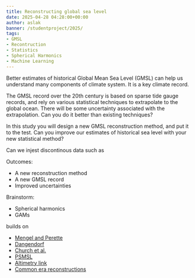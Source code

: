 ```yaml
---
title: Reconstructing global sea level
date: 2025-04-28 04:28:00+00:00
author: aslak
banner: /studentproject/2025/
tags:
- GMSL
- Recontruction
- Statistics
- Spherical Harmonics
- Machine Learning
---
```


Better estimates of historical Global Mean Sea Level (GMSL) can help us understand many components of climate system. It is a key climate record.

<!--more-->

The GMSL record over the 20th century is based on sparse tide gauge records, and rely on various statistical techniques to extrapolate to the global ocean. There will be some uncertainty associated with the extrapolation. Can you do it better than existing techniques?

In this study you will design a new GMSL reconstruction method, and put it to the test. Can you improve our estimates of historical sea level with your new statistical method? 

Can we injest discontinous data such as  

Outcomes: 
* A new reconstruction method
* A new GMSL record
* Improved uncertainties 

Brainstorm:
* Spherical harmonics
* GAMs

builds on
* [Mengel and Perette](todo)
* [Dangendorf](todo)
* [Church et al.](todo)
* [PSMSL](todo)
* [Altimetry link](todo)
* [Common era reconstructions](todo)